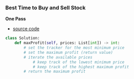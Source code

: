 ### Best Time to Buy and Sell Stock
**One Pass**
- [source code](source/one_pass.py)
```python
class Solution:
    def maxProfit(self, prices: List[int]) -> int:
        # set the tracker for the most minimum price 
        # set the maximum profit (return value)
        # iterate the available prices 
            # keep track of the lowest minimum price 
            # keep track of the highest maximum profit  
        # return the maximum profit
```
